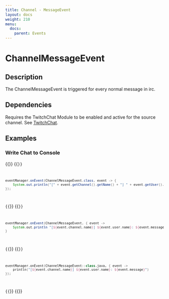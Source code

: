 ```yaml
---
title: Channel - MessageEvent
layout: docs
weight: 210
menu: 
  docs:
    parent: Events
---
```


# ChannelMessageEvent

## Description

The ChannelMessageEvent is triggered for every normal message in irc.

## Dependencies

Requires the TwitchChat Module to be enabled and active for the source channel. See [TwitchChat](../chat).

## Examples

### Write Chat to Console

{{<codeblocks>}}
{{<code Java>}}
```java
eventManager.onEvent(ChannelMessageEvent.class, event -> {
	System.out.println("[" + event.getChannel().getName() + "] " + event.getUser().getName() + ": " + event.getMessage());
});
```
{{</code>}}
{{<code Groovy>}}
```groovy
eventManager.onEvent(ChannelMessageEvent, { event ->
	System.out.println "[${event.channel.name}] ${event.user.name}: ${event.message}"
}
```
{{</code>}}
{{<code Kotlin>}}
```kotlin
eventManager.onEvent(ChannelMessageEvent::class.java, { event ->
	println("[${event.channel.name}] ${event.user.name}: ${event.message}")
});
```
{{</code>}}
{{</codeblocks>}}
